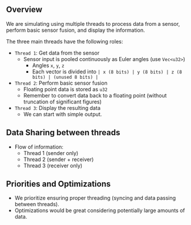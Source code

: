 ## Overview
We are simulating using multiple threads to process data from a sensor, perform basic sensor fusion, and display the information. 

The three main threads have the following roles:
* `Thread 1`: Get data from the sensor
  * Sensor input is pooled continuously as Euler angles (use `Vec<u32>`)
    * Angles `x`, `y`, `z`
    * Each vector is divided into `| x (8 bits) | y (8 bits) | z (8 bits) | (unused 8 bits) |`
* `Thread 2`: Perform basic sensor fusion
  * Floating point data is stored as `u32`
  * Remember to convert data back to a floating point (without truncation of significant figures)  
* `Thread 3`: Display the resulting data
  * We can start with simple output.  

## Data Sharing between threads
* Flow of information:
  * Thread 1 (sender only)
  * Thread 2 (sender + receiver)
  * Thread 3 (receiver only)

## Priorities and Optimizations
* We prioritize ensuring proper threading (syncing and data passing between threads).
* Optimizations would be great considering potentially large amounts of data.
